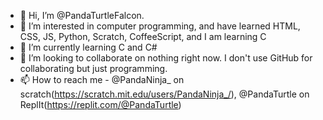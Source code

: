 - 👋 Hi, I’m @PandaTurtleFalcon.
- 👀 I’m interested in computer programming, and have learned HTML, CSS, JS, Python, Scratch, CoffeeScript, and I am learning C
- 🌱 I’m currently learning C and C#
- 💞️ I’m looking to collaborate on nothing right now. I don't use GitHub for collaborating but just programming.
- 📫 How to reach me - @PandaNinja_ on scratch(https://scratch.mit.edu/users/PandaNinja_/), @PandaTurtle on ReplIt(https://replit.com/@PandaTurtle)

<!---
PandaTurtleFalcon/PandaTurtleFalcon is a ✨ special ✨ repository because its `README.md` (this file) appears on your GitHub profile.
You can click the Preview link to take a look at your changes.
--->
